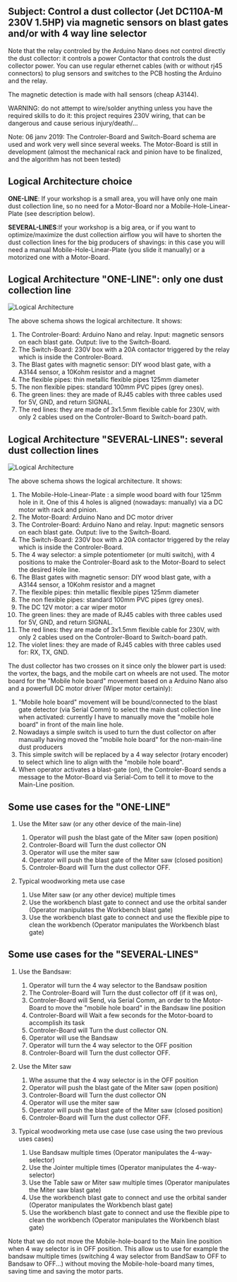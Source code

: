 ## Subject: Control a dust collector (Jet DC110A-M 230V 1.5HP) via magnetic sensors on blast gates and/or with 4 way line selector
Note that the relay controled by the Arduino Nano does not control directly the dust collector: it controls a power Contactor that controls the dust collector power.
You can use regular ethernet cables (with or without rj45 connectors) to plug sensors and switches to the PCB hosting the Arduino and the relay.

The magnetic detection is made with hall sensors (cheap A3144).

WARNING: do not attempt to wire/solder anything unless you have the required skills to do it: this project
requires 230V wiring, that can be dangerous and cause serious injury/death/...

Note: 06 janv 2019: The Controler-Board and Switch-Board schema are used and work very well since several weeks.
The Motor-Board is still in development (almost the mechanical rack and pinion have to be finalized, and the algorithm has not been tested)

## Logical Architecture choice

**ONE-LINE**: If your workshop is a small area, you will have only one main dust collection line, 
so no need for a Motor-Board nor a Mobile-Hole-Linear-Plate (see description below).

**SEVERAL-LINES**:If your workshop is a big area, or if you want to optimize/maximize 
the dust collection airflow you will have to shorten the dust collection lines 
for the big producers of shavings: in this case you will need a manual Mobile-Hole-Linear-Plate (you slide it manually) or
a motorized one with a Motor-Board.

## Logical Architecture "ONE-LINE": only one dust collection line
![Logical Architecture](https://github.com/vincent-bruel/arduino-and-co/blob/master/Projects/DustCollectorCommander-ArduinoNano-HallSensorsA3144/DustCollectorCommander-architecture-one-line.jpg)


The above schema shows the logical architecture.
It shows:

1. The Controler-Board: Arduino Nano and relay. Input: magnetic sensors on each blast gate. Output: live to the Switch-Board.
2. The Switch-Board: 230V box with a 20A contactor triggered by the relay which is inside the Controler-Board.
3. The Blast gates with magnetic sensor: DIY wood blast gate, with a A3144 sensor, a 10Kohm resistor and a magnet
4. The flexible pipes: thin metallic flexible pipes 125mm diameter
5. The non flexible pipes: standard 100mm PVC pipes (grey ones).
6. The green lines: they are made of RJ45 cables with three cables used for 5V, GND, and return SIGNAL.
7. The red lines: they are made of 3x1.5mm flexible cable for 230V, with only 2 cables used on the Controler-Board to Switch-board path.

## Logical Architecture "SEVERAL-LINES": several dust collection lines
![Logical Architecture](https://github.com/vincent-bruel/arduino-and-co/blob/master/Projects/DustCollectorCommander-ArduinoNano-HallSensorsA3144/DustCollectorCommander-architecture-four-lines.jpg)

The above schema shows the logical architecture.
It shows:
1. The Mobile-Hole-Linear-Plate : a simple wood board with four 125mm hole in it. One of this 4 holes is aligned (nowadays: manually) via a DC motor with rack and pinion.
2. The Motor-Board: Arduino Nano and DC motor driver
3. The Controler-Board: Arduino Nano and relay. Input: magnetic sensors on each blast gate. Output: live to the Switch-Board.
4. The Switch-Board: 230V box with a 20A contactor triggered by the relay which is inside the Controler-Board.
5. The 4 way selector: a simple potentiometer (or multi switch), with 4 positions to make the Controler-Board ask to the Motor-Board to select the desired Hole line.
6. The Blast gates with magnetic sensor: DIY wood blast gate, with a A3144 sensor, a 10Kohm resistor and a magnet
7. The flexible pipes: thin metallic flexible pipes 125mm diameter
8. The non flexible pipes: standard 100mm PVC pipes (grey ones).
9. The DC 12V motor: a car wiper motor
10. The green lines: they are made of RJ45 cables with three cables used for 5V, GND, and return SIGNAL.
11. The red lines: they are made of 3x1.5mm flexible cable for 230V, with only 2 cables used on the Controler-Board to Switch-board path.
12. The violet lines: they are made of RJ45 cables with three cables used for: RX, TX, GND.


The dust collector has two crosses on it since only the blower part is used: the vortex, the bags, and the mobile cart on wheels are not used.
The motor board for the "Mobile hole board" movement based on a Arduino Nano also and a powerfull DC motor driver (Wiper motor certainly):
1. "Mobile hole board" movement will be bound/connected to the blast gate detector (via Serial Comm) 
to select the main dust collection line when activated: currently I have to manually move the "mobile hole board" in front of the main line hole.
2. Nowadays a simple switch is used to turn the dust collector on after manually having moved the "mobile hole board" for the non-main-line dust producers
3. This simple switch will be replaced by a 4 way selector (rotary encoder) to select which line to align with the "mobile hole board".
4. When operator activates a blast-gate (on), the Controler-Board sends a message to the Motor-Board via Serial-Com to tell it to move to
the Main-Line position.


## Some use cases for the "ONE-LINE"

1. Use the Miter saw (or any other device of the main-line)
	1. Operator will push the blast gate of the Miter saw (open position)
	2. Controler-Board will Turn the dust collector ON
	3. Operator will use the miter saw
	4. Operator will push the blast gate of the Miter saw (closed position)
	5. Controler-Board will Turn the dust collector OFF.

3. Typical woodworking meta use case 
	1. Use Miter saw (or any other device) multiple times 
	2. Use the workbench blast gate to connect and use the orbital sander  (Operator manipulates the Workbench blast gate)
	3. Use the workbench blast gate to connect and use the flexible pipe to clean the workbench (Operator manipulates the Workbench blast gate)
	
## Some use cases for the "SEVERAL-LINES"
1. Use the Bandsaw: 
	1. Operator will turn the 4 way selector to the Bandsaw position
	2. The Controler-Board will Turn the dust collector off (if it was on), 
	3. Controler-Board will Send, via Serial Comm, an order to the Motor-Board to move the "mobile hole board" in the Bandsaw line position
	4. Controler-Board will Wait a few seconds for the Motor-board to accomplish its task
	5. Controler-Board will Turn the dust collector ON.
	6. Operator will use the Bandsaw
	7. Operator will turn the 4 way selector to the OFF position
	8. Controler-Board will Turn the dust collector OFF.

2. Use the Miter saw
	1. Whe assume that the 4 way selector is in the OFF position
	2. Operator will push the blast gate of the Miter saw (open position)
	3. Controler-Board will Turn the dust collector ON
	4. Operator will use the miter saw
	5. Operator will push the blast gate of the Miter saw (closed position)
	6. Controler-Board will Turn the dust collector OFF.

3. Typical woodworking meta use case (use case using the two previous uses cases)
	1. Use Bandsaw multiple times (Operator manipulates the 4-way-selector)
	2. Use the Jointer multiple times  (Operator manipulates the 4-way-selector)
	3. Use the Table saw or Miter saw multiple times  (Operator manipulates the Miter saw blast gate)
	4. Use the workbench blast gate to connect and use the orbital sander  (Operator manipulates the Workbench blast gate)
	5. Use the workbench blast gate to connect and use the flexible pipe to clean the workbench (Operator manipulates the Workbench blast gate)
	
Note that we do not move the Mobile-hole-board to the Main line position when 4 way selector is in OFF position.
This allow us to use for example the bandsaw multiple times (switching 4 way selector from BandSaw to OFF to Bandsaw to OFF...) without
moving the Mobile-hole-board many times, saving time and saving the motor parts.